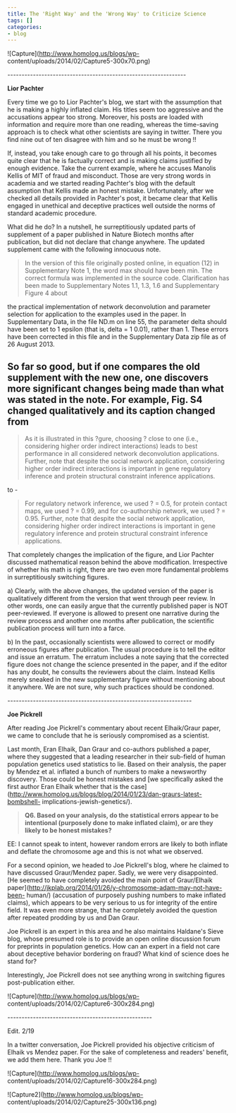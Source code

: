 ```yaml
---
title: The 'Right Way' and the 'Wrong Way' to Criticize Science
tags: []
categories:
- blog
---
```

![Capture](http://www.homolog.us/blogs/wp-
content/uploads/2014/02/Capture5-300x70.png)
<!--more-->

\---------------------------------------------------------------

**Lior Pachter**

Every time we go to Lior Pachter's blog, we start with the assumption that he
is making a highly inflated claim. His titles seem too aggressive and the
accusations appear too strong. Moreover, his posts are loaded with information
and require more than one reading, whereas the time-saving approach is to
check what other scientists are saying in twitter. There you find nine out of
ten disagree with him and so he must be wrong !!

If, instead, you take enough care to go through all his points, it becomes
quite clear that he is factually correct and is making claims justified by
enough evidence. Take the current example, where he accuses Manolis Kellis of
MIT of fraud and misconduct. Those are very strong words in academia and we
started reading Pachter's blog with the default assumption that Kellis made an
honest mistake. Unfortunately, after we checked all details provided in
Pachter's post, it became clear that Kellis engaged in unethical and deceptive
practices well outside the norms of standard academic procedure.

What did he do? In a nutshell, he surreptitiously updated parts of supplement
of a paper published in Nature Biotech months after publication, but did not
declare that change anywhere. The updated supplement came with the following
innocuous note.

> In the version of this file originally posted online, in equation (12) in
Supplementary Note 1, the word max should have been min. The correct formula
was implemented in the source code. Clarification has been made to
Supplementary Notes 1.1, 1.3, 1.6 and Supplementary Figure 4 about

the practical implementation of network deconvolution and parameter selection
for application to the examples used in the paper. In Supplementary Data, in
the file ND.m on line 55, the parameter delta should have been set to 1
epsilon (that is, delta = 1 0.01), rather than 1. These errors have been
corrected in this file and in the Supplementary Data zip file as of 26 August
2013.

So far so good, but if one compares the old supplement with the new one, one
discovers more significant changes being made than what was stated in the
note. For example, Fig. S4 changed qualitatively and its caption changed from
-

> As it is illustrated in this ?gure, choosing ? close to one (i.e.,
considering higher order indirect interactions) leads to best performance in
all considered network deconvolution applications. Further, note that despite
the social network application, considering higher order indirect interactions
is important in gene regulatory inference and protein structural constraint
inference applications.

to -

> For regulatory network inference, we used ? = 0.5, for protein contact maps,
we used ? = 0.99, and for co-authorship network, we used ? = 0.95. Further,
note that despite the social network application, considering higher order
indirect interactions is important in gene regulatory inference and protein
structural constraint inference applications.

That completely changes the implication of the figure, and Lior Pachter
discussed mathematical reason behind the above modification. Irrespective of
whether his math is right, there are two even more fundamental problems in
surreptitiously switching figures.

a) Clearly, with the above changes, the updated version of the paper is
qualitatively different from the version that went through peer review. In
other words, one can easily argue that the currently published paper is NOT
peer-reviewed. If everyone is allowed to present one narrative during the
review process and another one months after publication, the scientific
publication process will turn into a farce.

b) In the past, occasionally scientists were allowed to correct or modify
erroneous figures after publication. The usual procedure is to tell the editor
and issue an erratum. The erratum includes a note saying that the corrected
figure does not change the science presented in the paper, and if the editor
has any doubt, he consults the reviewers about the claim. Instead Kellis
merely sneaked in the new supplementary figure without mentioning about it
anywhere. We are not sure, why such practices should be condoned.

\-----------------------------------------------------------------

**Joe Pickrell**

After reading Joe Pickrell's commentary about recent Elhaik/Graur paper, we
came to conclude that he is seriously compromised as a scientist.

Last month, Eran Elhaik, Dan Graur and co-authors published a paper, where
they suggested that a leading researcher in their sub-field of human
population genetics used statistics to lie. Based on their analysis, the paper
by Mendez et al. inflated a bunch of numbers to make a newsworthy discovery.
Those could be honest mistakes and [we specifically asked the first author
Eran Elhaik whether that is the
case](http://www.homolog.us/blogs/blog/2014/01/23/dan-graurs-latest-bombshell-
implications-jewish-genetics/).

> **Q6. Based on your analysis, do the statistical errors appear to be
intentional (purposely done to make inflated claim), or are they likely to be
honest mistakes?**

EE: I cannot speak to intent, however random errors are likely to both inflate
and deflate the chromosome age and this is not what we observed.

For a second opinion, we headed to Joe Pickrell's blog, where he claimed to
have discussed Graur/Mendez paper. Sadly, we were very disappointed. [He
seemed to have completely avoided the main point of Graur/Elhaik
paper](http://jkplab.org/2014/01/26/y-chromosome-adam-may-not-have-been-
human/) (accusation of purposely pushing numbers to make inflated claims),
which appears to be very serious to us for integrity of the entire field. It
was even more strange, that he completely avoided the question after repeated
prodding by us and Dan Graur.

Joe Pickrell is an expert in this area and he also maintains Haldane's Sieve
blog, whose presumed role is to provide an open online discussion forum for
preprints in population genetics. How can an expert in a field not care about
deceptive behavior bordering on fraud? What kind of science does he stand for?

Interestingly, Joe Pickrell does not see anything wrong in switching figures
post-publication either.

![Capture](http://www.homolog.us/blogs/wp-
content/uploads/2014/02/Capture6-300x284.png)

\---------------------------------------------------

Edit. 2/19

In a twitter conversation, Joe Pickrell provided his objective criticism of
Elhaik vs Mendez paper. For the sake of completeness and readers' benefit, we
add them here. Thank you Joe !!

![Capture](http://www.homolog.us/blogs/wp-
content/uploads/2014/02/Capture16-300x284.png)

![Capture2](http://www.homolog.us/blogs/wp-
content/uploads/2014/02/Capture25-300x136.png)

